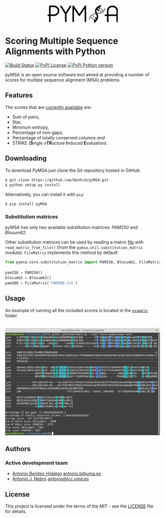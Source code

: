 <p align="center">
  <br/>
  <img src=resources/pymsa.png alt="pyMSA">
  <br/>
</p>

# Scoring Multiple Sequence Alignments with Python
[![Build Status](https://img.shields.io/travis/benhid/pyMSA.svg?style=flat-square)](https://travis-ci.org/benhid/pyMSA)
[![PyPI License](https://img.shields.io/pypi/l/pyMSA.svg?style=flat-square)]()
[![PyPI Python version](https://img.shields.io/pypi/pyversions/pyMSA.svg?style=flat-square)]()

pyMSA is an open source software tool aimed at providing a number of scores for
multiple sequence alignment (MSA) problems.

## Features
The scores that are [currently available](resources/tutorial-pymsa.pdf) are:
* Sum of pairs,
* Star,
* Minimum entropy,
* Percentage of non-gaps,
* Percentage of totally conserved columns *and*
* STRIKE (**S**ingle s**TR**ucture **I**nduced **E**valuation).

## Downloading
To download PyMSA just clone the Git repository hosted in GitHub:
```bash
$ git clone https://github.com/benhid/pyMSA.git
$ python setup.py install
```

Alternatively, you can install it with `pip`:
```bash
$ pip install pyMSA
```

### Substitution matrices

pyMSA has only two available substitution matrices: *PAM250*  and *Blosum62*.

Other substitution matrices can be used by reading a matrix [file](ftp://ftp.ncbi.nih.gov/blast/matrices/) with `read_matrix_from_file()` (from the `pymsa.util.substitution_matrix` module). `FileMatrix` implements this method by default:

```python
from pymsa.core.substitution_matrix import PAM250, Blosum62, FileMatrix

pam250 = PAM250()
blosum62 = Blosum62()
pam380 = FileMatrix('PAM380.txt')
```

## Usage
An example of running all the included scores is located in the [`example`](examples/) folder.

<p align="center">
  <br/>
  <img src=resources/terminal.png width=600 alt="Terminal session">
  <br/>
</p>

## Authors
### Active development team
* [Antonio Benítez-Hidalgo](https://benhid.github.io/) <antonio.b@uma.es>
* [Antonio J. Nebro](http://www.lcc.uma.es/~antonio) <antonio@lcc.uma.es>

## License
This project is licensed under the terms of the MIT - see the [LICENSE](LICENSE) file for details.
